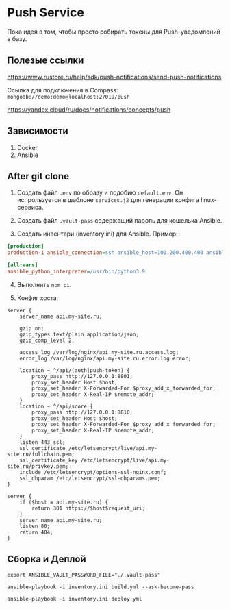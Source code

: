 # Push Service

Пока идея в том, чтобы просто собирать токены для Push-уведомлений в базу.

## Полезые ссылки

https://www.rustore.ru/help/sdk/push-notifications/send-push-notifications

Ссылка для подключения в Compass: `mongodb://demo:demo@localhost:27019/push`

https://yandex.cloud/ru/docs/notifications/concepts/push

## Зависимости

1) Docker
2) Ansible

## After git clone

1) Создать файл `.env` по образу и подобию `default.env`. Он испрользуется в шаблоне `services.j2` для генерации конфига linux-сервиса.

2) Создать файл `.vault-pass` содержащий пароль для кошелька Ansible.

3) Создать инвентари (inventory.ini) для Ansible. Пример:

```ini
[production]
production-1 ansible_connection=ssh ansible_host=100.200.400.400 ansible_user=username

[all:vars]
ansible_python_interpreter=/usr/bin/python3.9
```

4) Выполнить `npm ci`.

5) Конфиг хоста:

```
server {
    server_name api.my-site.ru;

    gzip on;
    gzip_types text/plain application/json;
    gzip_comp_level 2;

    access_log /var/log/nginx/api.my-site.ru.access.log;
    error_log /var/log/nginx/api.my-site.ru.error.log error;

    location ~ ^/api/(auth|push-token) {
        proxy_pass http://127.0.0.1:8801;
        proxy_set_header Host $host;
        proxy_set_header X-Forwarded-For $proxy_add_x_forwarded_for;
        proxy_set_header X-Real-IP $remote_addr;
    }
    location ~ ^/api/score {
        proxy_pass http://127.0.0.1:8810;
        proxy_set_header Host $host;
        proxy_set_header X-Forwarded-For $proxy_add_x_forwarded_for;
        proxy_set_header X-Real-IP $remote_addr;
    }
    listen 443 ssl;
    ssl_certificate /etc/letsencrypt/live/api.my-site.ru/fullchain.pem;
    ssl_certificate_key /etc/letsencrypt/live/api.my-site.ru/privkey.pem;
    include /etc/letsencrypt/options-ssl-nginx.conf;
    ssl_dhparam /etc/letsencrypt/ssl-dhparams.pem;
}

server {
    if ($host = api.my-site.ru) {
        return 301 https://$host$request_uri;
    }
    server_name api.my-site.ru;
    listen 80;
    return 404;
}
```

## Сборка и Деплой

`export ANSIBLE_VAULT_PASSWORD_FILE="./.vault-pass"`

`ansible-playbook -i inventory.ini build.yml --ask-become-pass`

`ansible-playbook -i inventory.ini deploy.yml`
